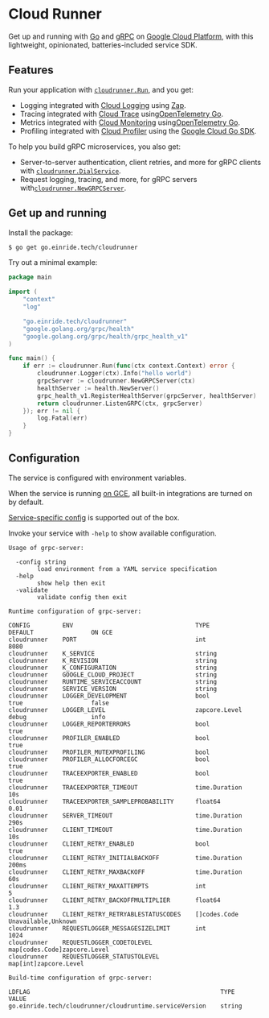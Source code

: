 Cloud Runner
============

Get up and running with [Go](https://golang.org/) and [gRPC](https://grpc.io) on [Google Cloud Platform](https://cloud.google.com/), with this lightweight, opinionated, batteries-included service SDK.

Features
--------

Run your application with [`cloudrunner.Run`](./run.go), and you get:

-	Logging integrated with [Cloud Logging](https://cloud.google.com/logging) using [Zap](https://go.uber.org/zap).
-	Tracing integrated with [Cloud Trace](https://cloud.google.com/trace) using[OpenTelemetry Go](https://go.opentelemetry.io/otel).
-	Metrics integrated with [Cloud Monitoring](https://cloud.google.com/monitoring) using[OpenTelemetry Go](https://go.opentelemetry.io/otel).
-	Profiling integrated with [Cloud Profiler](https://cloud.google.com/profiler) using the [Google Cloud Go SDK](https://cloud.google.com/go).

To help you build gRPC microservices, you also get:

-	Server-to-server authentication, client retries, and more for gRPC clients with [`cloudrunner.DialService`](./dialservice.go).
-	Request logging, tracing, and more, for gRPC servers with[`cloudrunner.NewGRPCServer`](./grpcserver.go).

Get up and running
------------------

Install the package:

```bash
$ go get go.einride.tech/cloudrunner
```

Try out a minimal example:

```go
package main

import (
	"context"
	"log"

	"go.einride.tech/cloudrunner"
	"google.golang.org/grpc/health"
	"google.golang.org/grpc/health/grpc_health_v1"
)

func main() {
	if err := cloudrunner.Run(func(ctx context.Context) error {
		cloudrunner.Logger(ctx).Info("hello world")
		grpcServer := cloudrunner.NewGRPCServer(ctx)
		healthServer := health.NewServer()
		grpc_health_v1.RegisterHealthServer(grpcServer, healthServer)
		return cloudrunner.ListenGRPC(ctx, grpcServer)
	}); err != nil {
		log.Fatal(err)
	}
}
```

Configuration
-------------

The service is configured with environment variables.

When the service is running [on GCE](https://pkg.go.dev/cloud.google.com/go/compute/metadata#OnGCE), all built-in integrations are turned on by default.

[Service-specific config](./options.go) is supported out of the box.

Invoke your service with `-help` to show available configuration.

<!-- BEGIN usage -->

```
Usage of grpc-server:

  -config string
    	load environment from a YAML service specification
  -help
    	show help then exit
  -validate
    	validate config then exit

Runtime configuration of grpc-server:

CONFIG         ENV                                  TYPE                            DEFAULT                ON GCE
cloudrunner    PORT                                 int                             8080                   
cloudrunner    K_SERVICE                            string                                                 
cloudrunner    K_REVISION                           string                                                 
cloudrunner    K_CONFIGURATION                      string                                                 
cloudrunner    GOOGLE_CLOUD_PROJECT                 string                                                 
cloudrunner    RUNTIME_SERVICEACCOUNT               string                                                 
cloudrunner    SERVICE_VERSION                      string                                                 
cloudrunner    LOGGER_DEVELOPMENT                   bool                            true                   false
cloudrunner    LOGGER_LEVEL                         zapcore.Level                   debug                  info
cloudrunner    LOGGER_REPORTERRORS                  bool                                                   true
cloudrunner    PROFILER_ENABLED                     bool                                                   true
cloudrunner    PROFILER_MUTEXPROFILING              bool                                                   
cloudrunner    PROFILER_ALLOCFORCEGC                bool                            true                   
cloudrunner    TRACEEXPORTER_ENABLED                bool                                                   true
cloudrunner    TRACEEXPORTER_TIMEOUT                time.Duration                   10s                    
cloudrunner    TRACEEXPORTER_SAMPLEPROBABILITY      float64                         0.01                   
cloudrunner    SERVER_TIMEOUT                       time.Duration                   290s                   
cloudrunner    CLIENT_TIMEOUT                       time.Duration                   10s                    
cloudrunner    CLIENT_RETRY_ENABLED                 bool                            true                   
cloudrunner    CLIENT_RETRY_INITIALBACKOFF          time.Duration                   200ms                  
cloudrunner    CLIENT_RETRY_MAXBACKOFF              time.Duration                   60s                    
cloudrunner    CLIENT_RETRY_MAXATTEMPTS             int                             5                      
cloudrunner    CLIENT_RETRY_BACKOFFMULTIPLIER       float64                         1.3                    
cloudrunner    CLIENT_RETRY_RETRYABLESTATUSCODES    []codes.Code                    Unavailable,Unknown    
cloudrunner    REQUESTLOGGER_MESSAGESIZELIMIT       int                                                    1024
cloudrunner    REQUESTLOGGER_CODETOLEVEL            map[codes.Code]zapcore.Level                           
cloudrunner    REQUESTLOGGER_STATUSTOLEVEL          map[int]zapcore.Level                                  

Build-time configuration of grpc-server:

LDFLAG                                                     TYPE      VALUE
go.einride.tech/cloudrunner/cloudruntime.serviceVersion    string
```

<!-- END usage -->
